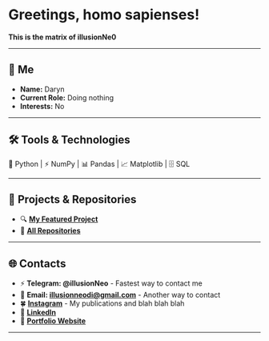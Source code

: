 # Greetings, homo sapienses!

**This is the matrix of illusionNe0**

---

## 🦋 Me

- **Name:** Daryn
- **Current Role:** Doing nothing
- **Interests:** No

---

## 🛠️ Tools & Technologies

🐍 Python | ⚡ NumPy | 📊 Pandas | 📈 Matplotlib | 🗄️ SQL

---

## 🧩 Projects & Repositories
- 🔍 **[My Featured Project]()**
- 📂 **[All Repositories]()**

---

## 🌐 Contacts
- ⚡️ **Telegram: @illusionNeo** - Fastest way to contact me
- 📧 **Email: illusionneodi@gmail.com** - Another way to contact
- 🍀 **[Instagram](https://www.instagram.com/cobalionn/)** - My publications and blah blah blah
- 🔗 **[LinkedIn](https://www.linkedin.com/in/daryn-imash-212345311/)**
- 🪬 **[Portfolio Website](https://illusionne0.github.io/neo-0ffice/)**

---
